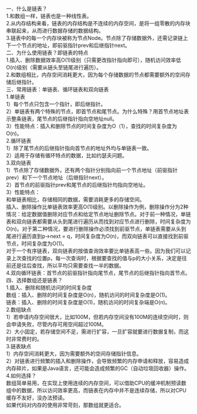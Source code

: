 一、什么是链表？<br/>
1.和数组一样，链表也是一种线性表。<br/>
2.从内存结构来看，链表的内存结构是不连续的内存空间，是将一组零散的内存块串联起来，从而进行数据存储的数据结构。<br/>
3.链表中的每一个内存块被称为节点Node。节点除了存储数据外，还需记录链上下一个节点的地址，即前驱指针prev和后继指针next。<br/>
二、为什么使用链表？即链表的特点<br/>
1.插入、删除数据效率高O(1)级别（只需更改指针指向即可），随机访问效率低O(n)级别（需要从链头至链尾进行遍历）。<br/>
2.和数组相比，内存空间消耗更大，因为每个存储数据的节点都需要额外的空间存储后继指针。<br/>
三、常用链表：单链表、循环链表和双向链表<br/>
1.单链表<br/>
1）每个节点只包含一个指针，即后继指针。<br/>
2）单链表有两个特殊的节点，即首节点和尾节点。为什么特殊？用首节点地址表示整条链表，尾节点的后继指针指向空地址null。<br/>
3）性能特点：插入和删除节点的时间复杂度为O（1），查找的时间复杂度为O(n)。<br/>
2.循环链表<br/>
1）除了尾节点的后继指针指向首节点的地址外均与单链表一致。<br/>
2）适用于存储有循环特点的数据，比如约瑟夫问题。<br/>
3.双向链表<br/>
1）节点除了存储数据外，还有两个指针分别指向前一个节点地址（前驱指针prev）和下一个节点地址（后继指针next）。<br/>
2）首节点的前驱指针prev和尾节点的后继指针均指向空地址。<br/>
3）性能特点：<br/>
和单链表相比，存储相同的数据，需要消耗更多的存储空间。<br/>
插入、删除操作比单链表效率更高O(1)级别。以删除操作为例，删除操作分为2种情况：给定数据值删除对应节点和给定节点地址删除节点。对于前一种情况，单链表和双向链表都需要从头到尾进行遍历从而找到对应节点进行删除，时间复杂度为O(n)。对于第二种情况，要进行删除操作必须找到前驱节点，单链表需要从头到尾进行遍历直到p->next = q，时间复杂度为O(n)，而双向链表可以直接找到前驱节点，时间复杂度为O(1)。<br/>
对于一个有序链表，双向链表的按值查询效率要比单链表高一些。因为我们可以记录上次查找的位置p，每一次查询时，根据要查找的值与p的大小关系，决定是往前还是往后查找，所以平均只需要查找一半的数据。<br/>
4.双向循环链表：首节点的前驱指针指向尾节点，尾节点的后继指针指向首节点。<br/>
四、选择数组还是链表？<br/>
1.插入、删除和随机访问的时间复杂度<br/>
数组：插入、删除的时间复杂度是O(n)，随机访问的时间复杂度是O(1)。<br/>
链表：插入、删除的时间复杂度是O(1)，随机访问的时间复杂端是O(n)。<br/>
2.数组缺点<br/>
1）若申请内存空间很大，比如100M，但若内存空间没有100M的连续空间时，则会申请失败，尽管内存可用空间超过100M。<br/>
2）大小固定，若存储空间不足，需进行扩容，一旦扩容就要进行数据复制，而这时非常费时的。<br/>
3.链表缺点<br/>
1）内存空间消耗更大，因为需要额外的空间存储指针信息。<br/>
2）对链表进行频繁的插入和删除操作，会导致频繁的内存申请和释放，容易造成内存碎片，如果是Java语言，还可能会造成频繁的GC（自动垃圾回收器）操作。<br/>
4.如何选择？<br/>
数组简单易用，在实现上使用连续的内存空间，可以借助CPU的缓冲机制预读数组中的数据，所以访问效率更高，而链表在内存中并不是连续存储，所以对CPU缓存不友好，没办法预读。<br/>
如果代码对内存的使用非常苛刻，那数组就更适合。<br/>
